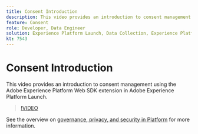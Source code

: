 ```yaml
---
title: Consent Introduction
description: This video provides an introduction to consent management using the Adobe Experience Platform Web SDK extension in Adobe Experience Platform Launch.
feature: Consent
role: Developer, Data Engineer
solution: Experience Platform Launch, Data Collection, Experience Platform
kt: 7543
---
```


# Consent Introduction

This video provides an introduction to consent management using the Adobe Experience Platform Web SDK extension in Adobe Experience Platform Launch.

>[!VIDEO](https://video.tv.adobe.com/v/332693/?quality=12&learn=on)

See the overview on [governance, privacy, and security in Platform](https://experienceleague.adobe.com/docs/experience-platform/landing/governance-privacy-security/overview.html?lang=en#consent) for more information.